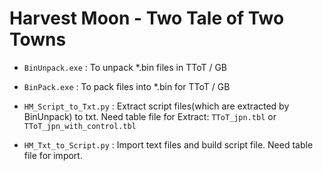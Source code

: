 # Harvest Moon - Two Tale of Two Towns

* `BinUnpack.exe` : To unpack *.bin files in TToT / GB
* `BinPack.exe` : To pack files into *.bin for TToT / GB

* `HM_Script_to_Txt.py` : Extract script files(which are extracted by BinUnpack) to txt. Need table file for Extract: `TToT_jpn.tbl` or `TToT_jpn_with_control.tbl`
* `HM_Txt_to_Script.py` : Import text files and build script file. Need table file for import.